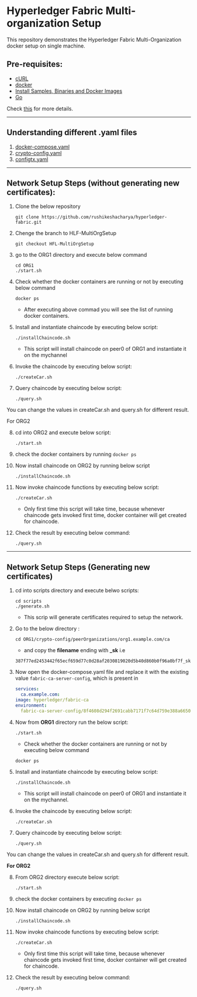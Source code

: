 # Hyperledger Fabric Multi-organization Setup

This repository demonstrates the Hyperledger Fabric Multi-Organization docker setup on single machine.

## Pre-requisites:
* [cURL](https://curl.haxx.se/download.html)
* [docker](https://www.digitalocean.com/community/tutorials/how-to-install-docker-compose-on-ubuntu-18-04)
* [Install Samples, Binaries and Docker Images](https://hyperledger-fabric.readthedocs.io/en/release-1.4/install.html)
* [Go](https://www.digitalocean.com/community/tutorials/how-to-install-go-on-ubuntu-18-04)

Check [this](https://hyperledger-fabric.readthedocs.io/en/release-1.4/getting_started.html) for more details.
___
## Understanding different **.yaml** files
1. [docker-compose.yaml](https://github.com/rushikeshacharya/hyperledger-fabric/blob/HFL-MultiOrgSetup/docs/docker-compose.README.md)
2. [crypto-config.yaml](https://github.com/rushikeshacharya/hyperledger-fabric/blob/HFL-MultiOrgSetup/docs/crypto-config.README.md)
3. [configtx.yaml](https://github.com/rushikeshacharya/hyperledger-fabric/blob/HFL-MultiOrgSetup/docs/configtx.README.md)

___

## Network Setup Steps (without generating new certificates):

1. Clone the below repository
    ``` shell
    git clone https://github.com/rushikeshacharya/hyperledger-fabric.git
    ```

2. Chenge the branch to HLF-MultiOrgSetup
    ```shell
    git checkout HFL-MultiOrgSetup
    ```
3. go to the ORG1 directory and execute below command
    ```shell 
    cd ORG1
    ./start.sh
    ```
4.  Check whether the docker containers are running or not by executing below command
    ```shell
    docker ps
    ```
    * After executing above commad you will see the list of running docker containers.

5. Install and instantiate chaincode by executing below script:
    ```shell
    ./installChaincode.sh
    ```
    * This script will install chaincode on peer0 of ORG1 and instantiate it on the mychannel

6. Invoke the chaincode by executing below script:
    ```shell
    ./createCar.sh
    ```
7. Query chaincode by executing below script:
    ```shell
    ./query.sh
    ```

You can change the values in createCar.sh and query.sh for different result.

For ORG2

8. cd into ORG2 and execute below script:
    ```shell
    ./start.sh
    ```
9. check the docker containers by running `` docker ps ``

10. Now install chaincode on ORG2 by running below script
    ```shell
    ./installChaincode.sh
    ```
11. Now invoke chaincode functions by executing below script:
    ```shell 
    ./createCar.sh
    ```
    * Only first time this script will take time, because whenever chaincode gets invoked first time, docker container will get created for chaincode.

12. Check the result by executing below command:
    ```shell
    ./query.sh
    ```     
___

## Network Setup Steps (Generating new certificates)

1. cd into scripts directory and execute belwo scripts:
    ```shell
    cd scripts
    ./generate.sh
    ```
   * This scrip will generate certificates required to setup the network.

2. Go to the below directory : 
    ```shell
    cd ORG1/crypto-config/peerOrganizations/org1.example.com/ca
    ```
    * and copy the **filename** ending with **_sk** i.e 
    ```
    387f77ed2453442f65ecf659d77c0d28af2030819020d5b40d860b0f96a0bf7f_sk
    ```

3. Now open the docker-compose.yaml file and replace it with the existing value `fabric-ca-server-config`, which is present in 
    ```yaml
    services:
      ca.example.com:
    image: hyperledger/fabric-ca
    environment:
      fabric-ca-server-config/8f4608d294f2691cabb7171f7c64d759e388a66500b2dc06598d26f21720573a_sk
    ```
4. Now from **ORG1** directory run the below script:
    ```
    ./start.sh
    ```
    * Check whether the docker containers are running or not by executing below command
    ```shell
    docker ps
    ```
5. Install and instantiate chaincode by executing below script:
    ```shell
    ./installChaincode.sh
    ```
    * This script will install chaincode on peer0 of ORG1 and instantiate it on the mychannel.

6. Invoke the chaincode by executing below script:
    ```shell
    ./createCar.sh
    ```
7. Query chaincode by executing below script:
    ```shell
    ./query.sh
    ```

You can change the values in createCar.sh and query.sh for different result.

**For ORG2**

8. From ORG2 directory execute below script:
    ```shell
    ./start.sh
    ```
9. check the docker containers by executing `` docker ps ``

10. Now install chaincode on ORG2 by running below script
    ```shell
    ./installChaincode.sh
    ```
11. Now invoke chaincode functions by executing below script:
    ```shell 
    ./createCar.sh
    ```
    * Only first time this script will take time, because whenever chaincode gets invoked first time, docker container will get created for chaincode.

12. Check the result by executing below command:
    ```shell
    ./query.sh
    ```     
